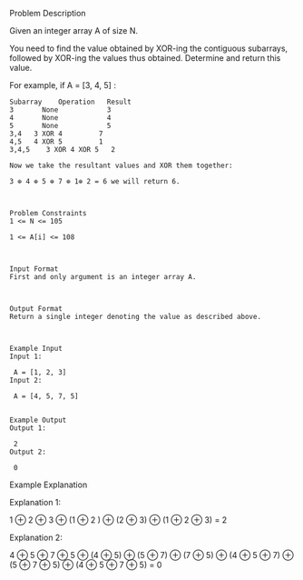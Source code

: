 Problem Description

Given an integer array A of size N.

You need to find the value obtained by XOR-ing the contiguous subarrays, followed by XOR-ing the values thus obtained. Determine and return this value.

For example, if A = [3, 4, 5] :
```
Subarray    Operation   Result
3       None            3
4       None            4
5       None            5
3,4   3 XOR 4         7
4,5   4 XOR 5         1
3,4,5    3 XOR 4 XOR 5   2

Now we take the resultant values and XOR them together:

3 ⊕ 4 ⊕ 5 ⊕ 7 ⊕ 1⊕ 2 = 6 we will return 6.



Problem Constraints
1 <= N <= 105

1 <= A[i] <= 108



Input Format
First and only argument is an integer array A.



Output Format
Return a single integer denoting the value as described above.



Example Input
Input 1:

 A = [1, 2, 3]
Input 2:

 A = [4, 5, 7, 5]


Example Output
Output 1:

 2
Output 2:

 0
```

Example Explanation

Explanation 1:

 1 ⊕ 2 ⊕ 3 ⊕  (1 ⊕ 2 ) ⊕ (2 ⊕ 3) ⊕ (1 ⊕ 2 ⊕ 3) = 2    
 
Explanation 2:

 4 ⊕ 5 ⊕ 7 ⊕ 5 ⊕ (4 ⊕ 5) ⊕ (5 ⊕ 7) ⊕ (7 ⊕ 5) ⊕ (4 ⊕ 5 ⊕ 7) ⊕ (5 ⊕ 7 ⊕ 5) ⊕ (4 ⊕ 5 ⊕ 7 ⊕ 5) = 0
